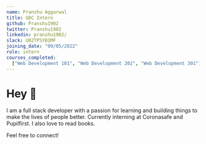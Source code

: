 ```yaml
---
name: Pranshu Aggarwal
title: GDC Intern
github: Pranshu1902
twitter: Pranshu1902
linkedin: pranshu1902/
slack: U02TPSYB1MF
joining_date: "09/05/2022"
role: intern
courses_completed:
  ["Web Development 101", "Web Development 202", "Web Development 301"]
---
```


# Hey 🚀

I am a full stack developer with a passion for learning and building things to make the lives of people better. Currently interning at Coronasafe and Pupilfirst.
I also love to read books.

Feel free to connect!
